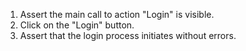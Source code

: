 1. Assert the main call to action "Login" is visible.
2. Click on the "Login" button.
3. Assert that the login process initiates without errors.